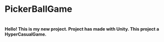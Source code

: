 <h1>PickerBallGame<h1> <h4>Hello! This is my new project. Project has made with Unity. This project a HyperCasualGame.<h4>
